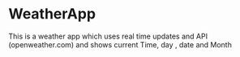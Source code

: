 # WeatherApp
This is a weather app which uses real time updates and API (openweather.com) and shows current Time, day , date and Month
